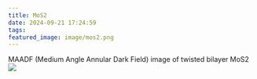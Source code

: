 ```yaml
---
title: MoS2
date: 2024-09-21 17:24:59
tags:
featured_image: image/mos2.png
---
```

MAADF (Medium Angle Annular Dark Field) image of twisted bilayer MoS2
![](/image/mos2.png)
